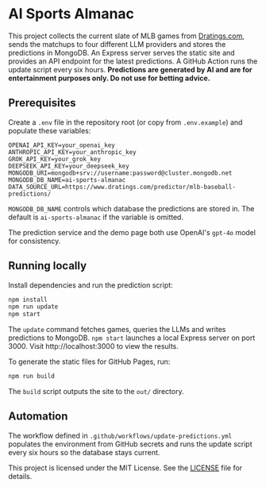 # AI Sports Almanac

This project collects the current slate of MLB games from [Dratings.com](https://www.dratings.com/predictor/mlb-baseball-predictions/),
sends the matchups to four different LLM providers and stores the predictions in MongoDB.
An Express server serves the static site and provides an API endpoint for the latest predictions. A GitHub Action runs the update script every six hours.
**Predictions are generated by AI and are for entertainment purposes only. Do not use for betting advice.**

## Prerequisites

Create a `.env` file in the repository root (or copy from `.env.example`) and populate
these variables:

```
OPENAI_API_KEY=your_openai_key
ANTHROPIC_API_KEY=your_anthropic_key
GROK_API_KEY=your_grok_key
DEEPSEEK_API_KEY=your_deepseek_key
MONGODB_URI=mongodb+srv://username:password@cluster.mongodb.net
MONGODB_DB_NAME=ai-sports-almanac
DATA_SOURCE_URL=https://www.dratings.com/predictor/mlb-baseball-predictions/
```

`MONGODB_DB_NAME` controls which database the predictions are stored in.  The default
is `ai-sports-almanac` if the variable is omitted.

The prediction service and the demo page both use OpenAI's `gpt-4o` model for consistency.

## Running locally

Install dependencies and run the prediction script:

```bash
npm install
npm run update
npm start
```
The `update` command fetches games, queries the LLMs and writes predictions to MongoDB.
`npm start` launches a local Express server on port 3000. Visit http://localhost:3000 to view the results.

To generate the static files for GitHub Pages, run:

```bash
npm run build
```
The `build` script outputs the site to the `out/` directory.
## Automation
The workflow defined in `.github/workflows/update-predictions.yml` populates the
environment from GitHub secrets and runs the update script every six hours so the database stays current.

This project is licensed under the MIT License.  See the [LICENSE](LICENSE) file for
details.

